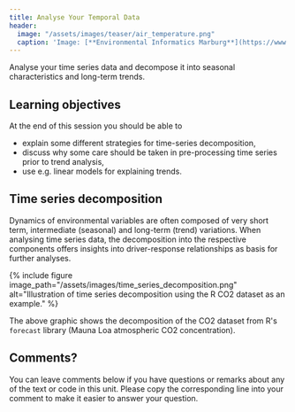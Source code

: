 ```yaml
---
title: Analyse Your Temporal Data
header:
  image: "/assets/images/teaser/air_temperature.png"
  caption: 'Image: [**Environmental Informatics Marburg**](https://www.uni-marburg.de/en/fb19/disciplines/physisch/environmentalinformatics)'
---
```


Analyse your time series data and decompose it into seasonal characteristics and long-term trends.

<!--more-->

## Learning objectives
At the end of this session you should be able to
* explain some different strategies for time-series decomposition,
* discuss why some care should be taken in pre-processing time series prior to trend analysis,
* use e.g. linear models for explaining trends.


## Time series decomposition
Dynamics of environmental variables are often composed of very short term, intermediate (seasonal) and long-term (trend) variations. 
When analysing time series data, the decomposition into the respective components offers insights into driver-response relationships as basis for further analyses.

{% include figure image_path="/assets/images/time_series_decomposition.png" alt="Illustration of time series decomposition using the R CO2 dataset as an example." %}

The above graphic shows the decomposition of the CO2 dataset from R's ``forecast`` library (Mauna Loa atmospheric CO2 concentration).


## Comments?
You can leave comments below if you have questions or remarks about any of the text or code in this unit. 
Please copy the corresponding line into your comment to make it easier to answer your question.

<script src="https://utteranc.es/client.js" repo="GeoMOER/moer-mpg-data-analysis" issue-term="moer-mpg-data-analysis_unit10" theme="github-light" crossorigin="anonymous" async> </script> 
